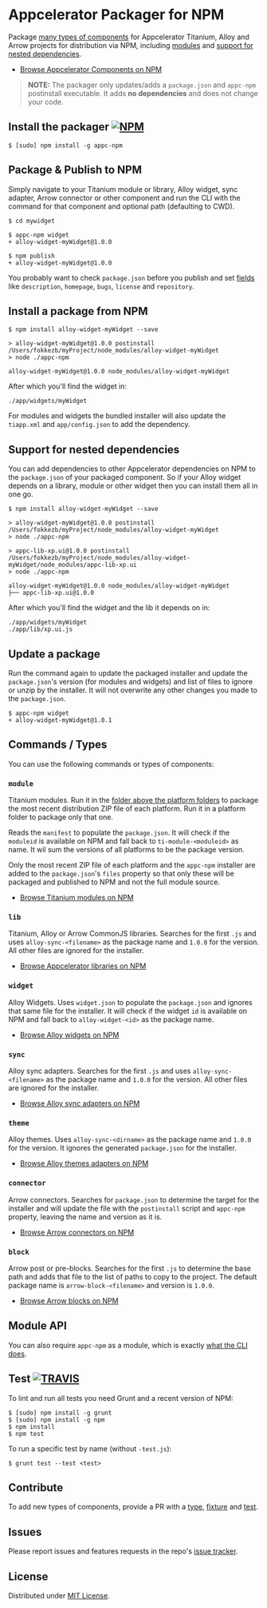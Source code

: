 # Appcelerator Packager for NPM
Package [many types of components](#commands--types) for Appcelerator Titanium, Alloy and Arrow projects for distribution via NPM, including [modules](#module) and [support for nested dependencies](#support-for-nested-dependencies).

* [Browse Appcelerator Components on NPM](https://www.npmjs.com/browse/keyword/appc-npm)

> **NOTE:** The packager only updates/adds a `package.json` and `appc-npm` postinstall executable. It adds **no dependencies** and does not change your code.

## Install the packager [![NPM](https://img.shields.io/npm/v/appc-npm.svg?style=flat-square)](https://npmjs.com/appc-npm)

```
$ [sudo] npm install -g appc-npm
```

## Package & Publish to NPM
Simply navigate to your Titanium module or library, Alloy widget, sync adapter, Arrow connector or other component and run the CLI with the command for that component and optional path (defaulting to CWD).

```
$ cd mywidget

$ appc-npm widget
+ alloy-widget-myWidget@1.0.0

$ npm publish
+ alloy-widget-myWidget@1.0.0
```

You probably want to check `package.json` before you publish and set [fields](https://docs.npmjs.com/files/package.json) like `description`, `homepage`, `bugs`, `license` and `repository`.

## Install a package from NPM

```
$ npm install alloy-widget-myWidget --save

> alloy-widget-myWidget@1.0.0 postinstall /Users/fokkezb/myProject/node_modules/alloy-widget-myWidget
> node ./appc-npm

alloy-widget-myWidget@1.0.0 node_modules/alloy-widget-myWidget
```

After which you'll find the widget in:

```
./app/widgets/myWidget
```

For modules and widgets the bundled installer will also update the `tiapp.xml` and `app/config.json` to add the dependency.

## Support for nested dependencies
You can add dependencies to other Appcelerator dependencies on NPM to the `package.json` of your packaged component. So if your Alloy widget depends on a library, module or other widget then you can install them all in one go.

```
$ npm install alloy-widget-myWidget --save

> alloy-widget-myWidget@1.0.0 postinstall /Users/fokkezb/myProject/node_modules/alloy-widget-myWidget
> node ./appc-npm

> appc-lib-xp.ui@1.0.0 postinstall /Users/fokkezb/myProject/node_modules/alloy-widget-myWidget/node_modules/appc-lib-xp.ui
> node ./appc-npm

alloy-widget-myWidget@1.0.0 node_modules/alloy-widget-myWidget
├── appc-lib-xp.ui@1.0.0
```

After which you'll find the widget and the lib it depends on in:

```
./app/widgets/myWidget
./app/lib/xp.ui.js
```

## Update a package
Run the command again to update the packaged installer and update the `package.json`'s version (for modules and widgets) and list of files to ignore or unzip by the installer. It will not overwrite any other changes you made to the `package.json`.

```
$ appc-npm widget
+ alloy-widget-myWidget@1.0.1
```

## Commands / Types
You can use the following commands or types of components:

### `module`
Titanium modules. Run it in the [folder above the platform folders](https://github.com/viezel/NappDrawer) to package the most recent distribution ZIP file of each platform. Run it in a platform folder to package only that one.

Reads the `manifest` to populate the `package.json`. It will check if the `moduleid` is available on NPM and fall back to `ti-module-<moduleid>` as name. It wil sum the versions of all platforms to be the package version.

Only the most recent ZIP file of each platform and the `appc-npm` installer are added to the `package.json`'s `files` property so that only these will be packaged and published to NPM and not the full module source.

* [Browse Titanium modules on NPM](https://www.npmjs.com/browse/keyword/ti-module)

### `lib`
Titanium, Alloy or Arrow CommonJS libraries. Searches for the first `.js` and uses `alloy-sync-<filename>` as the package name and `1.0.0` for the version. All other files are ignored for the installer.

* [Browse Appcelerator libraries on NPM](https://www.npmjs.com/browse/keyword/appc-lib)

### `widget`
Alloy Widgets. Uses `widget.json` to populate the `package.json` and ignores that same file for the installer. It will check if the widget `id` is available on NPM and fall back to `alloy-widget-<id>` as the package name.

* [Browse Alloy widgets on NPM](https://www.npmjs.com/browse/keyword/alloy-widget)

### `sync`
Alloy sync adapters. Searches for the first `.js` and uses `alloy-sync-<filename>` as the package name and `1.0.0` for the version. All other files are ignored for the installer.

* [Browse Alloy sync adapters on NPM](https://www.npmjs.com/browse/keyword/alloy-sync)

### `theme`
Alloy themes. Uses `alloy-sync-<dirname>` as the package name and `1.0.0` for the version. It ignores the generated `package.json` for the installer.

* [Browse Alloy themes adapters on NPM](https://www.npmjs.com/browse/keyword/alloy-theme)

### `connector`
Arrow connectors. Searches for `package.json` to determine the target for the installer and will update the file with the `postinstall` script and `appc-npm` property, leaving the name and version as it is.

* [Browse Arrow connectors on NPM](https://www.npmjs.com/browse/keyword/arrow-connector)

### `block`
Arrow post or pre-blocks. Searches for the first `.js` to determine the base path and adds that file to the list of paths to copy to the project. The default package name is `arrow-block-<filename>` and version is `1.0.0`.

* [Browse Arrow blocks on NPM](https://www.npmjs.com/browse/keyword/arrow-block)

## Module API

You can also require `appc-npm` as a module, which is exactly [what the CLI does](bin/appc-npm).

## Test [![TRAVIS](https://img.shields.io/travis/FokkeZB/appc-npm.svg?style=flat-square)](https://travis-ci.org/FokkeZB/appc-npm)
To lint and run all tests you need Grunt and a recent version of NPM:

```
$ [sudo] npm install -g grunt
$ [sudo] npm install -g npm
$ npm install
$ npm test
```

To run a specific test by name (without `-test.js`):

```
$ grunt test --test <test>
```

## Contribute

To add new types of components, provide a PR with a [type](lib/types), [fixture](test/fixtures) and [test](test).

## Issues

Please report issues and features requests in the repo's [issue tracker](https://github.com/fokkezb/appc-npm/issues).

## License

Distributed under [MIT License](LICENSE).
